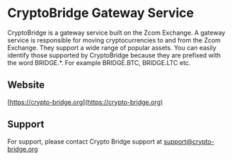 # CryptoBridge Gateway Service

CryptoBridge is a gateway service built on the Zcom Exchange. A gateway service is responsible for moving cryptocurrencies to and from the Zcom Exchange. They support a wide range of popular assets. You can easily identify those supported by CryptoBridge because they are prefixed with the word BRIDGE.*. For example BRIDGE.BTC, BRIDGE.LTC etc.

## Website
[https://crypto-bridge.org](https://crypto-bridge.org)

## Support
For support, please contact Crypto Bridge support at support@crypto-bridge.org